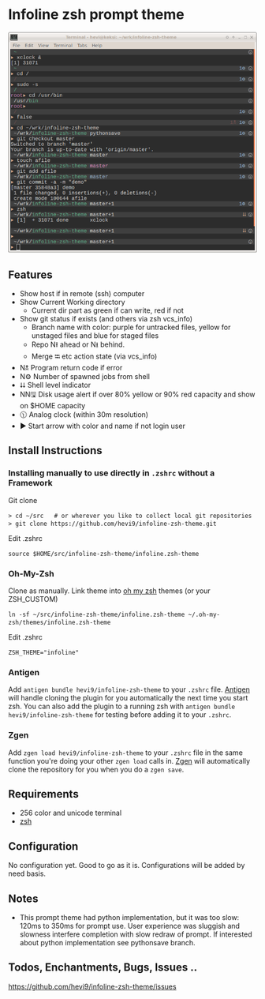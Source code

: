 
# Infoline zsh prompt theme

![Screenshot of Infoline](screenshot.png "Infoline screenshot")

## Features

* Show host if in remote (ssh) computer
* Show Current Working directory
  * Current dir part as green if can write, red if not
* Show git status if exists (and others via zsh vcs_info)
  * Branch name with color: purple for untracked files, yellow for unstaged files
    and blue for staged files
  * Repo N⭱ ahead or N⭳ behind.
  * Merge ⭾ etc action state (via vcs_info)
* N🕱 Program return code if error
* N⚙ Number of spawned jobs from shell
* ⮇ Shell level indicator
* NN🖫 Disk usage alert if over 80% yellow or 90% red capacity and show on $HOME
  capacity
* 🕦 Analog clock (within 30m resolution)
* ▶ Start arrow with color and name if not login user

## Install Instructions

### Installing manually to use directly in `.zshrc` without a Framework

Git clone
```shell
> cd ~/src   # or wherever you like to collect local git repositories
> git clone https://github.com/hevi9/infoline-zsh-theme.git
```
Edit .zshrc
```shell
source $HOME/src/infoline-zsh-theme/infoline.zsh-theme
```

### Oh-My-Zsh

Clone as manually. Link theme into [oh my zsh](https://github.com/robbyrussell/oh-my-zsh)
themes (or your ZSH_CUSTOM)
```shell
ln -sf ~/src/infoline-zsh-theme/infoline.zsh-theme ~/.oh-my-zsh/themes/infoline.zsh-theme
```
Edit .zshrc
```
ZSH_THEME="infoline"
```

### Antigen

Add `antigen bundle hevi9/infoline-zsh-theme` to your `.zshrc` file. [Antigen](https://github.com/zsh-users/antigen) will handle cloning the plugin for you automatically the next time you start zsh. You can also add the plugin to a running zsh with `antigen bundle hevi9/infoline-zsh-theme` for testing before adding it to your `.zshrc`.

### Zgen

Add `zgen load hevi9/infoline-zsh-theme` to your `.zshrc` file in the same function you're doing your other `zgen load` calls in. [Zgen](https://github.com/tarjoilija/zgen) will automatically clone the repository for you when you do a `zgen save`.

## Requirements
  * 256 color and unicode terminal
  * [zsh](http://www.zsh.org/)

## Configuration

No configuration yet. Good to go as it is. Configurations will be added by
need basis.

## Notes
  * This prompt theme had python implementation, but it was too slow: 120ms to
    350ms for prompt use. User experience was sluggish and slowness interfere completion
    with slow redraw of prompt. If interested about python implementation see
    pythonsave branch.

## Todos, Enchantments, Bugs, Issues ..

https://github.com/hevi9/infoline-zsh-theme/issues
